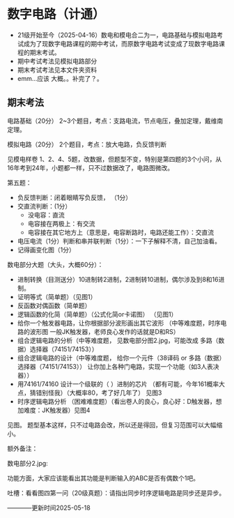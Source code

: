 # 数字电路（计通）
- 21级开始至今（2025-04-16）数电和模电合二为一，电路基础与模拟电路考试成为了现数字电路课程的期中考试，而原数字电路考试变成了现数字电路课程的期末考试。
- 期中考试考法见模拟电路部分
- 期末考试考法见本文件夹资料
- emm...应该 大概。。补完了？。


## 期末考法

电路基础（20分） 2~3个题目，考点：支路电流，节点电压，叠加定理，戴维南定理。

模拟电路（20分） 2个题目，考点：放大电路，负反馈判断

见模电样卷 1、2、4、5题，改数据，但题型不变，特别是第四题的3个小问，从16年考到24年，小题都一样，只不过数据改了，电路图微改。

第五题：
- 负反馈判断：闭着眼睛写负反馈，  （1分）
- 交直流判断：(1分）
    - 没电容：直流  
    - 电容接在两极上：有交流
    - 电容接在其它地方上（意思是，电容断路时，电路还能工作）：交直流
- 电压电流（1分）判断和串并联判断（1分）：一下子解释不清，自己加油看。
- 记得画变化图（1分）


数电部分大题（大头，大概60分）：
- 进制转换（目测送分）10进制转2进制，2进制转10进制，偶尔涉及到8和16进制。
- 证明等式（简单题）（见图1）
- 反函数对偶函数（简单题）
- 逻辑函数的化简（简单题）（公式化简or卡诺图） （见图1）
- 给你一个触发器电路，让你根据部分波形画出其它波形 （中等难度题，时序电路的波形图 一般JK触发器，老师良心发作的话就是D和RS）
- 组合逻辑电路的分析（中等难度题， 见数电部分图2.jpg，可能改成 多路（数据）选择器（74151/74153）） 
- 组合逻辑电路的设计（中等难度题， 给你一个元件（38译码 or 多路（数据）选择器（74151/74153）） 让你加上各种门电路，实现一个功能（如3人表决器））
- 用74161/74160 设计一个级联的（   ）进制的芯片 （都有可能，今年161概率大点，猜错别怪我）（大概率80，考了好几年了） 见图3
- 时序逻辑电路分析 （困难难度题）（看出卷人的良心，良心好：D触发器，想加难度：JK触发器）见图4


见图。
题型基本这样，只不过电路会改，所以还是得回，但复习范围可以大幅缩小。

额外备注：

数电部分2.jpg:

功能方面，大家应该能看出其功能是判断输入的ABC是否有偶数个1吧。

吐槽：看看图四第一问（20级真题）：请指出同步时序逻辑电路是同步还是异步。


————更新时间2025-05-18
